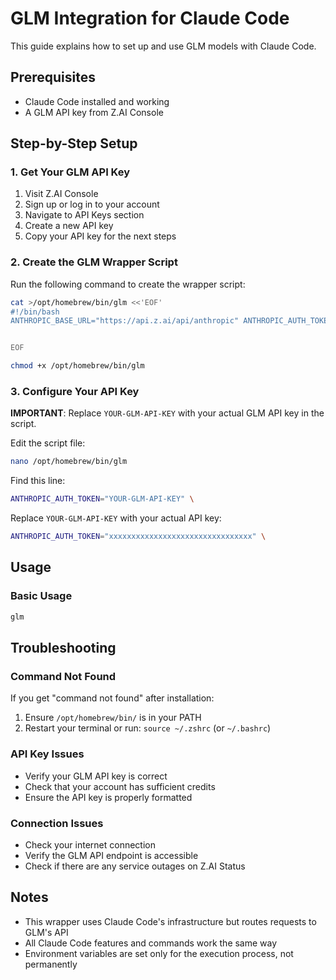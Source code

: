 # GLM Integration for Claude Code

This guide explains how to set up and use GLM models with Claude Code.

## Prerequisites

- Claude Code installed and working
- A GLM API key from Z.AI Console

## Step-by-Step Setup

### 1. Get Your GLM API Key

1. Visit Z.AI Console
2. Sign up or log in to your account
3. Navigate to API Keys section
4. Create a new API key
5. Copy your API key for the next steps

### 2. Create the GLM Wrapper Script

Run the following command to create the wrapper script:

```bash
cat >/opt/homebrew/bin/glm <<'EOF'
#!/bin/bash
ANTHROPIC_BASE_URL="https://api.z.ai/api/anthropic" ANTHROPIC_AUTH_TOKEN="YOUR-GLM-API-KEY" API_TIMEOUT_MS=600000 ANTHROPIC_MODEL=GLM-4.6 ANTHROPIC_SMALL_FAST_MODEL=GLM-4.5-Air CLAUDE_CODE_DISABLE_NONESSENTIAL_TRAFFIC=1 claude "$@"


EOF

chmod +x /opt/homebrew/bin/glm
```

### 3. Configure Your API Key

**IMPORTANT**: Replace `YOUR-GLM-API-KEY` with your actual GLM API key in the script.

Edit the script file:

```bash
nano /opt/homebrew/bin/glm
```

Find this line:
```bash
ANTHROPIC_AUTH_TOKEN="YOUR-GLM-API-KEY" \
```

Replace `YOUR-GLM-API-KEY` with your actual API key:
```bash
ANTHROPIC_AUTH_TOKEN="xxxxxxxxxxxxxxxxxxxxxxxxxxxxxxxx" \
```

## Usage

### Basic Usage

```bash
glm
```

## Troubleshooting

### Command Not Found
If you get "command not found" after installation:

1. Ensure `/opt/homebrew/bin/` is in your PATH
2. Restart your terminal or run: `source ~/.zshrc` (or `~/.bashrc`)

### API Key Issues
- Verify your GLM API key is correct
- Check that your account has sufficient credits
- Ensure the API key is properly formatted

### Connection Issues
- Check your internet connection
- Verify the GLM API endpoint is accessible
- Check if there are any service outages on Z.AI Status

## Notes

- This wrapper uses Claude Code's infrastructure but routes requests to GLM's API
- All Claude Code features and commands work the same way
- Environment variables are set only for the execution process, not permanently
